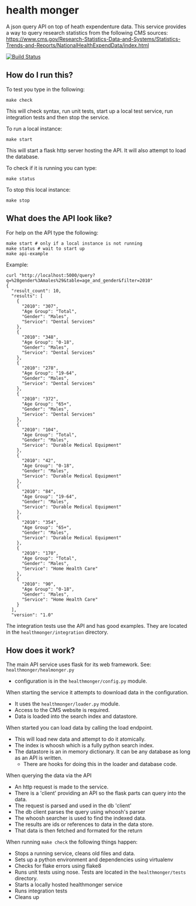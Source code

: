 health monger
=============

A json query API on top of heath expendenture data. This service provides a way
to query research statistics from the following CMS sources:
https://www.cms.gov/Research-Statistics-Data-and-Systems/Statistics-Trends-and-Reports/NationalHealthExpendData/index.html

[![Build Status](http://img.shields.io/travis/twonds/healthmonger.svg?style=flat)](https://travis-ci.org/twonds/healthmonger)

How do I run this?
------------------

To test you type in the following:

```
make check
```

This will check syntax, run unit tests, start up a local test service, run integration tests and then stop the service.


To run a local instance:

```
make start
```

This will start a flask http server hosting the API. It will also attempt to load the database.

To check if it is running you can type:

```
make status
```

To stop this local instance:

```
make stop
```


What does the API look like?
----------------------------

For help on the API type the following:

```
make start # only if a local instance is not running
make status # wait to start up
make api-example
```

Example:

```
curl "http://localhost:5000/query?q=%28gender%3Amales%29&table=age_and_gender&filter=2010"
{
  "result_count": 10,
  "results": [
    {
      "2010": "307",
      "Age Group": "Total",
      "Gender": "Males",
      "Service": "Dental Services"
    },
    {
      "2010": "348",
      "Age Group": "0-18",
      "Gender": "Males",
      "Service": "Dental Services"
    },
    {
      "2010": "278",
      "Age Group": "19-64",
      "Gender": "Males",
      "Service": "Dental Services"
    },
    {
      "2010": "372",
      "Age Group": "65+",
      "Gender": "Males",
      "Service": "Dental Services"
    },
    {
      "2010": "104",
      "Age Group": "Total",
      "Gender": "Males",
      "Service": "Durable Medical Equipment"
    },
    {
      "2010": "42",
      "Age Group": "0-18",
      "Gender": "Males",
      "Service": "Durable Medical Equipment"
    },
    {
      "2010": "84",
      "Age Group": "19-64",
      "Gender": "Males",
      "Service": "Durable Medical Equipment"
    },
    {
      "2010": "354",
      "Age Group": "65+",
      "Gender": "Males",
      "Service": "Durable Medical Equipment"
    },
    {
      "2010": "170",
      "Age Group": "Total",
      "Gender": "Males",
      "Service": "Home Health Care"
    },
    {
      "2010": "90",
      "Age Group": "0-18",
      "Gender": "Males",
      "Service": "Home Health Care"
    }
  ],
  "version": "1.0"
```

The integration tests use the API and has good examples. They are located in the `healthmonger/integration` directory.


How does it work?
-----------------

The main API service uses flask for its web framework. See: `healthmonger/healmonger.py`
  - configuration is in the `healthmonger/config.py` module.

When starting the service it attempts to download data in the configuration.
  - It uses the `healthmonger/loader.py` module.
  - Access to the CMS website is required.
  - Data is loaded into the search index and datastore.

When started you can load data by calling the load endpoint.
  - This will load new data and attempt to do it atomically.
  - The index is whoosh which is a fully python search index.
  - The datastore is an in memory dictionary. It can be any database as long as an API is written.
    - There are hooks for doing this in the loader and database code.

When querying the data via the API
  - An http request is made to the service.
  - There is a 'client' providing an API so the flask parts can query into the data.
  - The request is parsed and used in the db 'client'
  - The db client parses the query using whoosh's parser
  - The whoosh searcher is used to find the indexed data.
  - The results are ids or references to data in the data store.
  - That data is then fetched and formated for the return


When running `make check` the following things happen:

- Stops a running service, cleans old files and data.
- Sets up a python environment and dependencies using virtualenv
- Checks for flake errors using flake8
- Runs unit tests using nose. Tests are located in the `healthmonger/tests` directory.
- Starts a locally hosted healthmonger service
- Runs integration tests
- Cleans up


